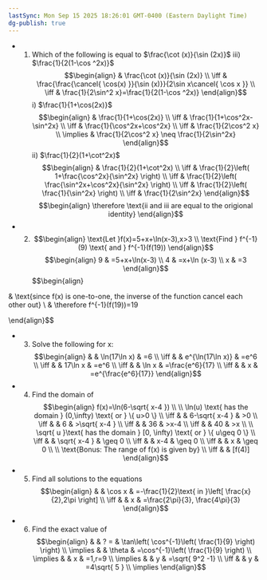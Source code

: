 ```yaml
---
lastSync: Mon Sep 15 2025 18:26:01 GMT-0400 (Eastern Daylight Time)
dg-publish: true
---
```

- 1) Which of the following is equal to $\frac{\cot (x)}{\sin (2x)}$
iii) $\frac{1}{2(1-\cos ^2x)}$
$$\begin{align}
 & \frac{\cot (x)}{\sin (2x)} \\
\iff & \frac{\frac{\cancel{ \cos(x) }}{\sin (x)}}{2\sin x\cancel{ \cos x }} \\
\iff & \frac{1}{2\sin^2 x}=\frac{1}{2(1-\cos ^2x)}
\end{align}$$
i) $\frac{1}{1+\cos(2x)}$
$$\begin{align}
 & \frac{1}{1+\cos(2x)} \\
\iff & \frac{1}{1+\cos^2x-\sin^2x} \\
\iff & \frac{1}{\cos^2x+\cos^2x} \\
\iff & \frac{1}{2\cos^2 x} \\
\implies & \frac{1}{2\cos^2 x} \neq \frac{1}{2\sin^2x}
\end{align}$$
ii) $\frac{1}{2}(1+\cot^2x)$
$$\begin{align}
 & \frac{1}{2}(1+\cot^2x) \\
\iff & \frac{1}{2}\left( 1+\frac{\cos^2x}{\sin^2x} \right) \\
\iff & \frac{1}{2}\left( \frac{\sin^2x+\cos^2x}{\sin^2x} \right) \\
\iff & \frac{1}{2}\left( \frac{1}{\sin^2x} \right) \\
\iff & \frac{1}{2\sin^2x}
\end{align}$$
$$\begin{align}
\therefore \text{ii and iii are equal to the origional identity}
\end{align}$$
- 2) $$\begin{align}
\text{Let }f(x)=5+x+\ln(x-3),x>3 \\
\text{Find } f^{-1}(9) \text{ and } f^{-1}(f(19))
\end{align}$$
$$\begin{align}
9 & =5+x+\ln(x-3) \\
4 & =x+\ln (x-3) \\
x & =3
\end{align}$$
$$\begin{align}

 & \text{since f(x) is one-to-one, the inverse of the function cancel each other out} \\
 & \therefore f^{-1}(f(19))=19

\end{align}$$
- 3) Solve the following for x:
$$\begin{align}
 &   & \ln(17\ln x) &  =6 \\
\iff &  & e^{\ln(17\ln x)} & =e^6 \\
\iff &  & 17\ln x & =e^6 \\
\iff &  & \ln x & =\frac{e^6}{17} \\
\iff &  & x & =e^{\frac{e^6}{17}}
\end{align}$$
- 4) Find the domain of 
$$\begin{align}
f(x)=\ln(6-\sqrt{ x-4 }) \\
 \\
\ln(u) \text{ has the domain } (0,\infty) \text{ or } \{ u>0 \} \\
\iff &  & 6-\sqrt{ x-4 } & >0 \\
\iff &  & 6 & >\sqrt{ x-4 } \\
\iff &  & 36 & >x-4 \\
\iff &  & 40 & >x \\
 \\
\sqrt{ u }\text{ has the domain } [0, \infty) \text{ or } \{ u\geq 0 \} \\
\iff &  & \sqrt{ x-4 } & \geq 0 \\
\iff &  & x-4 & \geq 0 \\
\iff &  & x & \geq 0 \\
 \\
\text{Bonus: The range of f(x) is given by} \\
\iff &  & [f(4)]
\end{align}$$
- 5) Find all solutions to the equations
$$\begin{align}
 &  & \cos x & =-\frac{1}{2}\text{ in }\left[ \frac{x}{2},2\pi \right] \\
\iff &  & x & =\frac{2\pi}{3}, \frac{4\pi}{3}
\end{align}$$
- 6) Find the exact value of
$$\begin{align}
 &  & ? = & \tan\left( \cos^{-1}\left( \frac{1}{9} \right) \right) \\
\implies  &  & \theta & =\cos^{-1}\left( \frac{1}{9} \right) \\
\implies  &  & x & =1,r=9 \\
\implies &  & y & =\sqrt{ 9^2 -1} \\
\iff &  & y & =4\sqrt{ 5 } \\
\implies 
\end{align}$$


